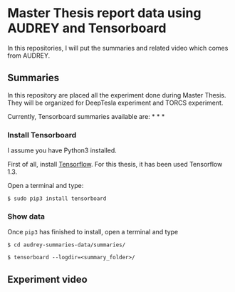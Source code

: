 # Master Thesis report data using AUDREY and Tensorboard
In this repositories, I will put the summaries and related video which comes from AUDREY.

## Summaries

In this repository are placed all the experiment done during Master Thesis. They will be organized for DeepTesla experiment and TORCS experiment.

Currently, Tensorboard summaries available are:
  *
  *
  *

### Install Tensorboard
I assume you have Python3 installed.

First of all, install [Tensorflow](https://www.tensorflow.org/install/). For this thesis, it has been used Tensorflow 1.3.

Open a terminal and type:

```
$ sudo pip3 install tensorboard
```

### Show data

Once `pip3` has finished to install, open a terminal and type
```
$ cd audrey-summaries-data/summaries/

$ tensorboard --logdir=<summary_folder>/
```

## Experiment video







